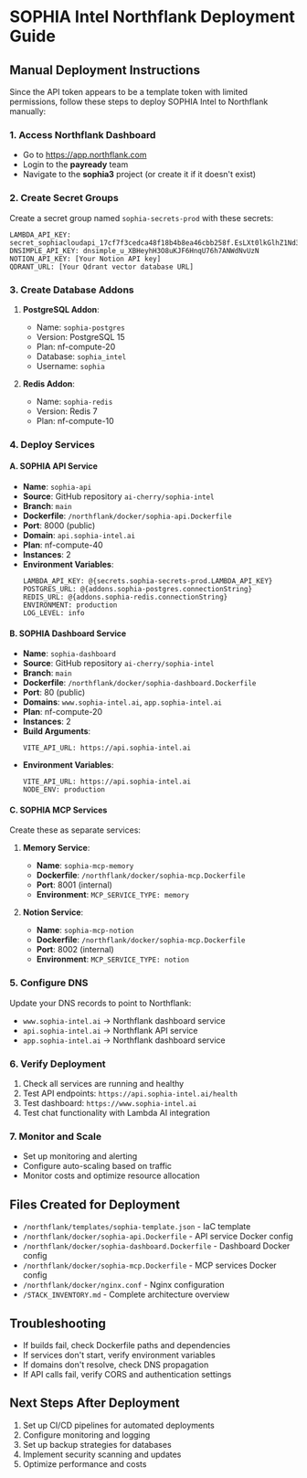 # SOPHIA Intel Northflank Deployment Guide

## Manual Deployment Instructions

Since the API token appears to be a template token with limited permissions, follow these steps to deploy SOPHIA Intel to Northflank manually:

### 1. Access Northflank Dashboard
- Go to https://app.northflank.com
- Login to the **payready** team
- Navigate to the **sophia3** project (or create it if it doesn't exist)

### 2. Create Secret Groups
Create a secret group named `sophia-secrets-prod` with these secrets:
```
LAMBDA_API_KEY: secret_sophiacloudapi_17cf7f3cedca48f18b4b8ea46cbb258f.EsLXt0lkGlhZ1Nd369Ld5DMSuhJg9O9y
DNSIMPLE_API_KEY: dnsimple_u_XBHeyhH3O8uKJF6HnqU76h7ANWdNvUzN
NOTION_API_KEY: [Your Notion API key]
QDRANT_URL: [Your Qdrant vector database URL]
```

### 3. Create Database Addons
1. **PostgreSQL Addon**:
   - Name: `sophia-postgres`
   - Version: PostgreSQL 15
   - Plan: nf-compute-20
   - Database: `sophia_intel`
   - Username: `sophia`

2. **Redis Addon**:
   - Name: `sophia-redis`
   - Version: Redis 7
   - Plan: nf-compute-10

### 4. Deploy Services

#### A. SOPHIA API Service
- **Name**: `sophia-api`
- **Source**: GitHub repository `ai-cherry/sophia-intel`
- **Branch**: `main`
- **Dockerfile**: `/northflank/docker/sophia-api.Dockerfile`
- **Port**: 8000 (public)
- **Domain**: `api.sophia-intel.ai`
- **Plan**: nf-compute-40
- **Instances**: 2
- **Environment Variables**:
  ```
  LAMBDA_API_KEY: @{secrets.sophia-secrets-prod.LAMBDA_API_KEY}
  POSTGRES_URL: @{addons.sophia-postgres.connectionString}
  REDIS_URL: @{addons.sophia-redis.connectionString}
  ENVIRONMENT: production
  LOG_LEVEL: info
  ```

#### B. SOPHIA Dashboard Service
- **Name**: `sophia-dashboard`
- **Source**: GitHub repository `ai-cherry/sophia-intel`
- **Branch**: `main`
- **Dockerfile**: `/northflank/docker/sophia-dashboard.Dockerfile`
- **Port**: 80 (public)
- **Domains**: `www.sophia-intel.ai`, `app.sophia-intel.ai`
- **Plan**: nf-compute-20
- **Instances**: 2
- **Build Arguments**:
  ```
  VITE_API_URL: https://api.sophia-intel.ai
  ```
- **Environment Variables**:
  ```
  VITE_API_URL: https://api.sophia-intel.ai
  NODE_ENV: production
  ```

#### C. SOPHIA MCP Services
Create these as separate services:

1. **Memory Service**:
   - **Name**: `sophia-mcp-memory`
   - **Dockerfile**: `/northflank/docker/sophia-mcp.Dockerfile`
   - **Port**: 8001 (internal)
   - **Environment**: `MCP_SERVICE_TYPE: memory`

2. **Notion Service**:
   - **Name**: `sophia-mcp-notion`
   - **Dockerfile**: `/northflank/docker/sophia-mcp.Dockerfile`
   - **Port**: 8002 (internal)
   - **Environment**: `MCP_SERVICE_TYPE: notion`

### 5. Configure DNS
Update your DNS records to point to Northflank:
- `www.sophia-intel.ai` → Northflank dashboard service
- `api.sophia-intel.ai` → Northflank API service
- `app.sophia-intel.ai` → Northflank dashboard service

### 6. Verify Deployment
1. Check all services are running and healthy
2. Test API endpoints: `https://api.sophia-intel.ai/health`
3. Test dashboard: `https://www.sophia-intel.ai`
4. Test chat functionality with Lambda AI integration

### 7. Monitor and Scale
- Set up monitoring and alerting
- Configure auto-scaling based on traffic
- Monitor costs and optimize resource allocation

## Files Created for Deployment
- `/northflank/templates/sophia-template.json` - IaC template
- `/northflank/docker/sophia-api.Dockerfile` - API service Docker config
- `/northflank/docker/sophia-dashboard.Dockerfile` - Dashboard Docker config
- `/northflank/docker/sophia-mcp.Dockerfile` - MCP services Docker config
- `/northflank/docker/nginx.conf` - Nginx configuration
- `/STACK_INVENTORY.md` - Complete architecture overview

## Troubleshooting
- If builds fail, check Dockerfile paths and dependencies
- If services don't start, verify environment variables
- If domains don't resolve, check DNS propagation
- If API calls fail, verify CORS and authentication settings

## Next Steps After Deployment
1. Set up CI/CD pipelines for automated deployments
2. Configure monitoring and logging
3. Set up backup strategies for databases
4. Implement security scanning and updates
5. Optimize performance and costs

